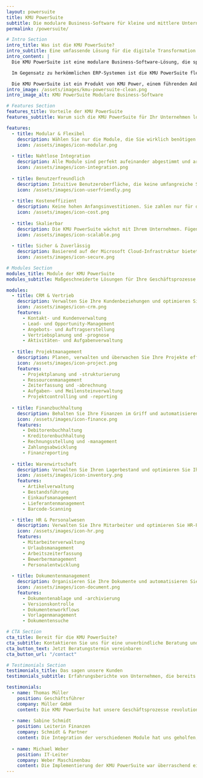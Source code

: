 ```yaml
---
layout: powersuite
title: KMU PowerSuite
subtitle: Die modulare Business-Software für kleine und mittlere Unternehmen
permalink: /powersuite/

# Intro Section
intro_title: Was ist die KMU PowerSuite?
intro_subtitle: Eine umfassende Lösung für die digitale Transformation Ihres Unternehmens
intro_content: |
  Die KMU PowerSuite ist eine modulare Business-Software-Lösung, die speziell für die Bedürfnisse kleiner und mittlerer Unternehmen entwickelt wurde. Basierend auf der Microsoft Power Platform bietet sie eine umfassende Suite von Anwendungen und Workflows, die nahtlos zusammenarbeiten, um Ihre Geschäftsprozesse zu optimieren.

  Im Gegensatz zu herkömmlichen ERP-Systemen ist die KMU PowerSuite flexibel und skalierbar. Sie können mit den Modulen beginnen, die Sie aktuell benötigen, und das System später erweitern, wenn Ihr Unternehmen wächst oder sich Ihre Anforderungen ändern.

  Die KMU PowerSuite ist ein Produkt von KMU Power, einem führenden Anbieter von Business-Lösungen für den Mittelstand. Als zertifizierter Partner unterstützt CheckYield Sie bei der Implementierung und Anpassung der KMU PowerSuite an Ihre individuellen Anforderungen.
intro_image: /assets/images/kmu-powersuite-clean.png
intro_image_alt: KMU PowerSuite Modulare Business-Software

# Features Section
features_title: Vorteile der KMU PowerSuite
features_subtitle: Warum sich die KMU PowerSuite für Ihr Unternehmen lohnt

features:
  - title: Modular & Flexibel
    description: Wählen Sie nur die Module, die Sie wirklich benötigen. Die KMU PowerSuite wächst mit Ihren Anforderungen.
    icon: /assets/images/icon-modular.png
    
  - title: Nahtlose Integration
    description: Alle Module sind perfekt aufeinander abgestimmt und arbeiten nahtlos zusammen. Keine Datensilos mehr!
    icon: /assets/images/icon-integration.png
    
  - title: Benutzerfreundlich
    description: Intuitive Benutzeroberfläche, die keine umfangreiche Schulung erfordert. Ihre Mitarbeiter sind schnell produktiv.
    icon: /assets/images/icon-userfriendly.png
    
  - title: Kosteneffizient
    description: Keine hohen Anfangsinvestitionen. Sie zahlen nur für das, was Sie tatsächlich nutzen.
    icon: /assets/images/icon-cost.png
    
  - title: Skalierbar
    description: Die KMU PowerSuite wächst mit Ihrem Unternehmen. Fügen Sie einfach neue Module hinzu, wenn Sie sie benötigen.
    icon: /assets/images/icon-scalable.png
    
  - title: Sicher & Zuverlässig
    description: Basierend auf der Microsoft Cloud-Infrastruktur bietet die KMU PowerSuite höchste Sicherheit und Zuverlässigkeit.
    icon: /assets/images/icon-secure.png

# Modules Section
modules_title: Module der KMU PowerSuite
modules_subtitle: Maßgeschneiderte Lösungen für Ihre Geschäftsprozesse

modules:
  - title: CRM & Vertrieb
    description: Verwalten Sie Ihre Kundenbeziehungen und optimieren Sie Ihren Vertriebsprozess.
    icon: /assets/images/icon-crm.png
    features:
      - Kontakt- und Kundenverwaltung
      - Lead- und Opportunity-Management
      - Angebots- und Auftragserstellung
      - Vertriebsplanung und -prognose
      - Aktivitäten- und Aufgabenverwaltung
      
  - title: Projektmanagement
    description: Planen, verwalten und überwachen Sie Ihre Projekte effizient.
    icon: /assets/images/icon-project.png
    features:
      - Projektplanung und -strukturierung
      - Ressourcenmanagement
      - Zeiterfassung und -abrechnung
      - Aufgaben- und Meilensteinverwaltung
      - Projektcontrolling und -reporting
      
  - title: Finanzbuchhaltung
    description: Behalten Sie Ihre Finanzen im Griff und automatisieren Sie Buchhaltungsprozesse.
    icon: /assets/images/icon-finance.png
    features:
      - Debitorenbuchhaltung
      - Kreditorenbuchhaltung
      - Rechnungsstellung und -management
      - Zahlungsabwicklung
      - Finanzreporting
      
  - title: Warenwirtschaft
    description: Verwalten Sie Ihren Lagerbestand und optimieren Sie Ihre Lieferkette.
    icon: /assets/images/icon-inventory.png
    features:
      - Artikelverwaltung
      - Bestandsführung
      - Einkaufsmanagement
      - Lieferantenmanagement
      - Barcode-Scanning

  - title: HR & Personalwesen
    description: Verwalten Sie Ihre Mitarbeiter und optimieren Sie HR-Prozesse.
    icon: /assets/images/icon-hr.png
    features:
      - Mitarbeiterverwaltung
      - Urlaubsmanagement
      - Arbeitszeiterfassung
      - Bewerbermanagement
      - Personalentwicklung
      
  - title: Dokumentenmanagement
    description: Organisieren Sie Ihre Dokumente und automatisieren Sie Dokumentenprozesse.
    icon: /assets/images/icon-document.png
    features:
      - Dokumentenablage und -archivierung
      - Versionskontrolle
      - Dokumentenworkflows
      - Vorlagenmanagement
      - Dokumentensuche

# CTA Section
cta_title: Bereit für die KMU PowerSuite?
cta_subtitle: Kontaktieren Sie uns für eine unverbindliche Beratung und erfahren Sie, wie die KMU PowerSuite Ihr Unternehmen voranbringen kann.
cta_button_text: Jetzt Beratungstermin vereinbaren
cta_button_url: "/contact"

# Testimonials Section
testimonials_title: Das sagen unsere Kunden
testimonials_subtitle: Erfahrungsberichte von Unternehmen, die bereits mit der KMU PowerSuite arbeiten

testimonials:
  - name: Thomas Müller
    position: Geschäftsführer
    company: Müller GmbH
    content: Die KMU PowerSuite hat unsere Geschäftsprozesse revolutioniert. Wir konnten unsere Effizienz um 30% steigern und haben jetzt endlich einen klaren Überblick über alle Unternehmensbereiche.
    
  - name: Sabine Schmidt
    position: Leiterin Finanzen
    company: Schmidt & Partner
    content: Die Integration der verschiedenen Module hat uns geholfen, Datensilos zu beseitigen. Jetzt haben wir eine einheitliche Datenbasis für alle Entscheidungen.
    
  - name: Michael Weber
    position: IT-Leiter
    company: Weber Maschinenbau
    content: Die Implementierung der KMU PowerSuite war überraschend einfach. Das System ist intuitiv zu bedienen und die Mitarbeiter haben es schnell akzeptiert.
---
```


